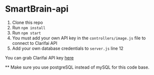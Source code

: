 # SmartBrain-api 

1. Clone this repo
2. Run `npm install`
3. Run `npm start`
4. You must add your own API key in the `controllers/image.js` file to connect to Clarifai API
5. Add your own database credentials to `server.js` line 12

You can grab Clarifai API key [here](https://www.clarifai.com/)

** Make sure you use postgreSQL instead of mySQL for this code base.
